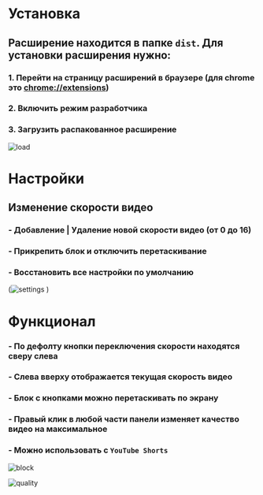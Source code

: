 # Установка

## Расширение находится в папке `dist`. Для установки расширения нужно:

### **1.** Перейти на страницу расширений в браузере (для chrome это [chrome://extensions](chrome://extensions))

### **2.** Включить режим разработчика

### **3.** Загрузить распакованное расширение

![load](https://i.ibb.co/syb3K9H/0526a9a6e277.png)

# **Настройки**

## **Изменение скорости видео**

### - Добавление | Удаление новой скорости видео (от 0 до 16)

### - Прикрепить блок и отключить перетаскивание

### - Восстановить все настройки по умолчанию

(![settings](https://i.ibb.co/L1mrfz6/bd8900bdc463.png)
)

# **Функционал**

### - По дефолту кнопки переключения скорости находятся сверу слева

### - Слева вверху отображается текущая скорость видео

### - Блок с кнопками можно перетаскивать по экрану

### - Правый клик в любой части панели изменяет качество видео на максимальное

### - Можно использовать с `YouTube Shorts`

![block](https://i.ibb.co/Cmc0FXv/7ea2a83b6507.png)

![quality](https://i.imgur.com/2l1x7Eq.png)
